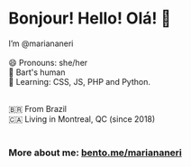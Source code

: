 <h1> Bonjour! Hello! Olá! 👋 </h1>

I’m @mariananeri<br><br>
😄 Pronouns: she/her<br>
🐶 Bart's human<br>
🌱 Learning: CSS, JS, PHP and Python.<br><br>

:brazil: From Brazil<br>
:canada: Living in Montreal, QC (since 2018)<br><br>

<h3>More about me: <a href="https://bento.me/mariananeri" target=_blank>bento.me/mariananeri</a><br></h3>

<!--
**e2396652-cmaisonneuve/e2396652-cmaisonneuve** is a ✨ _special_ ✨ repository because its `README.md` (this file) appears on your GitHub profile.

Here are some ideas to get you started:

- 🔭 I’m currently working on ...
- 🌱 I’m currently learning ...
- 👯 I’m looking to collaborate on ...
- 🤔 I’m looking for help with ...
- 💬 Ask me about ...
- 📫 How to reach me: ...
- 😄 Pronouns: ...
- ⚡ Fun fact: ...
-->
